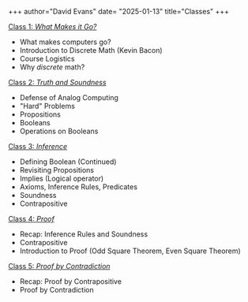 +++
author="David Evans"
date= "2025-01-13"
title="Classes"
+++

[Class 1: _What Makes it Go?_](/post/class1) 
- What makes computers go?
- Introduction to Discrete Math (Kevin Bacon)
- Course Logistics
- Why _discrete_ math?

[Class 2: _Truth and Soundness_](/post/class2) 
- Defense of Analog Computing
- "Hard" Problems
- Propositions
- Booleans
- Operations on Booleans

[Class 3: _Inference_](/post/class3) 
- Defining Boolean (Continued)
- Revisiting Propositions
- Implies (Logical operator)
- Axioms, Inference Rules, Predicates
- Soundness
- Contrapositive

[Class 4: _Proof_](/post/class4) 
- Recap: Inference Rules and Soundness
- Contrapositive
- Introduction to Proof (Odd Square Theorem, Even Square Theorem)

[Class 5: _Proof by Contradiction_](/post/class5)
- Recap: Proof by Contrapositive
- Proof by Contradiction